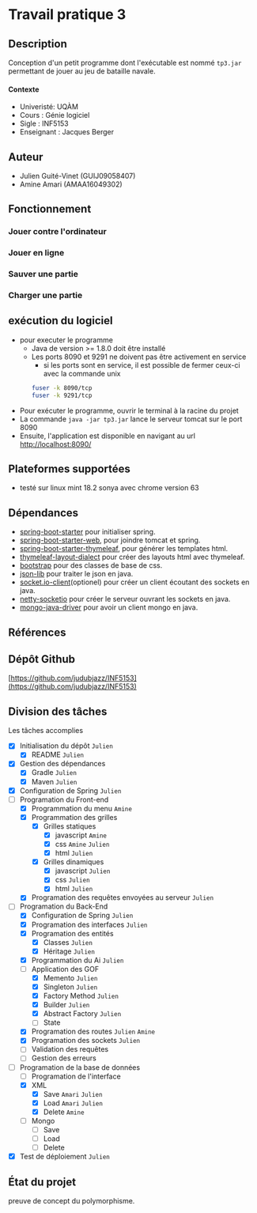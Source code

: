 # Travail pratique 3

## Description

Conception d'un petit programme dont l'exécutable est nommé `tp3.jar` permettant de jouer au jeu de bataille navale.

#### Contexte
* Univeristé: UQÀM
* Cours : Génie logiciel
* Sigle : INF5153
* Enseignant : Jacques Berger

## Auteur

- Julien Guité-Vinet  (GUIJ09058407)
- Amine Amari (AMAA16049302)

## Fonctionnement

### Jouer contre l'ordinateur

### Jouer en ligne

### Sauver une partie

### Charger une partie


## exécution du logiciel
- pour executer le programme 
    * Java de version >= 1.8.0 doit être installé 
    * Les ports 8090 et 9291 ne doivent pas être activement en service
        * si les ports sont en service, il est possible de fermer ceux-ci avec la commande unix
        ``` sh
        fuser -k 8090/tcp
        fuser -k 9291/tcp
        ```
- Pour exécuter le programme, ouvrir le terminal à la racine du projet
- La commande `java -jar tp3.jar` lance le serveur tomcat sur le port 8090
- Ensuite, l'application est disponible en navigant au url [http://localhost:8090/](http://localhost:8090/)


## Plateformes supportées

- testé sur linux mint 18.2 sonya avec chrome version 63 

## Dépendances

- [spring-boot-starter](https://mvnrepository.com/artifact/org.springframework.boot/spring-boot-starter) pour initialiser spring.
- [spring-boot-starter-web](https://mvnrepository.com/artifact/org.springframework.boot/spring-boot-starter-web), pour joindre tomcat et spring.
- [spring-boot-starter-thymeleaf](https://mvnrepository.com/artifact/org.springframework.boot/spring-boot-starter-thymeleaf), pour générer les templates html.
- [thymeleaf-layout-dialect](https://mvnrepository.com/artifact/nz.net.ultraq.thymeleaf/thymeleaf-layout-dialect) pour créer des layouts html avec thymeleaf.
- [bootstrap](https://mvnrepository.com/artifact/org.webjars/bootstrap) pour des classes de base de css.
- [json-lib](https://mvnrepository.com/artifact/net.sf.json-lib/json-lib) pour traiter le json en java.
- [socket.io-client](https://mvnrepository.com/artifact/io.socket/socket.io-client)(optionel) pour créer un client écoutant des sockets en java.
- [netty-socketio](https://mvnrepository.com/artifact/com.corundumstudio.socketio/netty-socketio) pour créer le serveur ouvrant les sockets en java.
- [mongo-java-driver](https://mvnrepository.com/artifact/org.mongodb) pour avoir un client mongo en java.


## Références

## Dépôt Github
[https://github.com/judubjazz/INF5153](https://github.com/judubjazz/INF5153)
## Division des tâches

Les tâches accomplies
- [X] Initialisation du dépôt ```Julien```
  - [X] README ```Julien```
- [X] Gestion des dépendances
  - [X] Gradle ```Julien```
  - [X] Maven ```Julien```  
- [X] Configuration de Spring ```Julien```
- [ ] Programation du Front-end 
  - [X] Programmation du menu ```Amine```
  - [X] Programmation des grilles
    - [X] Grilles statiques
      - [X] javascript ```Amine```
      - [X] css ```Amine``` ```Julien```
      - [X] html ```Julien```
    - [X] Grilles dinamiques  
      - [X] javascript ```Julien```
      - [X] css ```Julien```
      - [X] html ```Julien```
  - [X] Programation des requêtes envoyées au serveur ```Julien```
- [ ] Programation du Back-End
  - [X] Configuration de Spring ```Julien```
  - [X] Programation des interfaces ```Julien```
  - [X] Programation des entités
    - [X] Classes ```Julien```
    - [X] Héritage ```Julien```
  - [X] Programmation du Ai ```Julien```
  - [ ] Application des GOF
    - [X] Memento ```Julien```
    - [X] Singleton ```Julien```
    - [X] Factory Method ```Julien```
    - [X] Builder ```Julien```
    - [X] Abstract Factory ```Julien```
    - [ ] State
  - [X] Programation des routes ```Julien```   ```Amine```
  - [X] Programation des sockets ```Julien```
  - [ ] Validation des requêtes
  - [ ] Gestion des erreurs
- [ ] Programation de la base de données
  - [ ] Programation de l'interface
  - [X] XML
    - [X] Save ```Amari``` ```Julien```
    - [X] Load ```Amari``` ```Julien```
    - [X] Delete ```Amine```
  - [ ] Mongo
    - [ ] Save
    - [ ] Load
    - [ ] Delete
- [X] Test de déploiement ```Julien```    
    
## État du projet
preuve de concept du polymorphisme.
